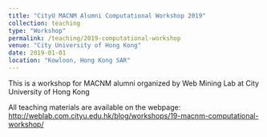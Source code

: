 ```yaml
---
title: "CityU MACNM Alumni Computational Workshop 2019"
collection: teaching
type: "Workshop"
permalink: /teaching/2019-computational-workshop
venue: "City University of Hong Kong"
date: 2019-01-01
location: "Kowloon, Hong Kong SAR"
---
```


This is a workshop for MACNM alumni organized by Web Mining Lab at City University of Hong Kong

All teaching materials are available on the webpage: http://weblab.com.cityu.edu.hk/blog/workshops/19-macnm-computational-workshop/
